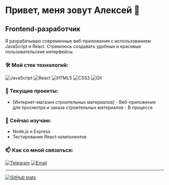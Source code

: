 # Привет, меня зовут Алексей 👋

## Frontend-разработчик

Я разрабатываю современные веб-приложения с использованием JavaScript и React. Стремлюсь создавать удобные и красивые пользовательские интерфейсы.

### 🛠️ Мой стек технологий:

![JavaScript](https://img.shields.io/badge/javascript-%23323330.svg?style=for-the-badge&logo=javascript&logoColor=%23F7DF1E)
![React](https://img.shields.io/badge/react-%2320232a.svg?style=for-the-badge&logo=react&logoColor=%2361DAFB)
![HTML5](https://img.shields.io/badge/html5-%23E34F26.svg?style=for-the-badge&logo=html5&logoColor=white)
![CSS3](https://img.shields.io/badge/css3-%231572B6.svg?style=for-the-badge&logo=css3&logoColor=white)
![Git](https://img.shields.io/badge/git-%23F05033.svg?style=for-the-badge&logo=git&logoColor=white)

### 🔭 Текущие проекты:

- [Интернет-магазин строительных материалов] - Веб-приложение для просмотра и заказа строительных материалов - В процессе

### 🌱 Сейчас изучаю:

- Node.js и Express
- Тестирование React-компонентов


### 📫 Как со мной связаться:

[![Telegram](https://img.shields.io/badge/Telegram-2CA5E0?style=for-the-badge&logo=telegram&logoColor=white)](ссылка)
[![Email](https://img.shields.io/badge/Email-D14836?style=for-the-badge&logo=gmail&logoColor=white)](mailto:vgcbbvvbv@gmail.com)

---

[![GitHub stats](https://github-readme-stats.vercel.app/api?username=blackknight80&show_icons=true&theme=radical)](https://github.com/anuraghazra/github-readme-stats)
